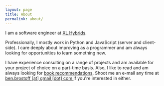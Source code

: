 ```yaml
---
layout: page
title: About
permalink: about/
---
```

I am a software engineer at <a href="http://www.xlhybrids.com/" target="_blank">XL Hybrids</a>.

Professionally, I mostly work in Python and JavaScript (server and client-side). I care deeply about improving as a programmer and am always looking for opportunities to learn something new.

I have experience consulting on a range of projects and am available for your project of choice on a part-time basis. Also, I like to read and am always looking for [book recommendations](/books). Shoot me an e-mail any time at <a href="mailto:ben.brostoff@gmail.com"> ben.brostoff [at] gmail [dot] com </a> if you're interested in either.

